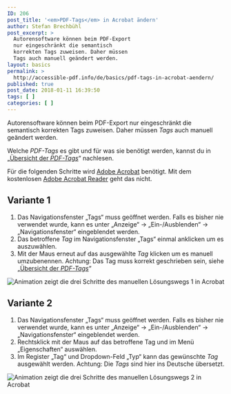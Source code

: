 ```yaml
---
ID: 206
post_title: '<em>PDF-Tags</em> in Acrobat ändern'
author: Stefan Brechbühl
post_excerpt: >
  Autorensoftware können beim PDF-Export
  nur eingeschränkt die semantisch
  korrekten Tags zuweisen. Daher müssen
  Tags auch manuell geändert werden.
layout: basics
permalink: >
  http://accessible-pdf.info/de/basics/pdf-tags-in-acrobat-aendern/
published: true
post_date: 2018-01-11 16:39:50
tags: [ ]
categories: [ ]
---
```

Autorensoftware können beim PDF-Export nur eingeschränkt die semantisch korrekten Tags zuweisen. Daher müssen *Tags* auch manuell geändert werden.

Welche *PDF-Tags* es gibt und für was sie benötigt werden, kannst du in „[Übersicht der *PDF-Tags*][1]“ nachlesen.

Für die folgenden Schritte wird [Adobe Acrobat](https://acrobat.adobe.com/ch/de/acrobat.html) benötigt. Mit dem kostenlosen [Adobe Acrobat Reader](https://get.adobe.com/de/reader/) geht das nicht.

## Variante 1

1.  Das Navigationsfenster „Tags“ muss geöffnet werden. Falls es bisher nie verwendet wurde, kann es unter „Anzeige“ → „Ein-/Ausblenden“ → „Navigationsfenster“ eingeblendet werden.
2.  Das betroffene *Tag* im Navigationsfenster „Tags“ einmal anklicken um es auszuwählen.
3.  Mit der Maus erneut auf das ausgewählte *Tag* klicken um es manuell umzubenennen. Achtung: Das Tag muss korrekt geschrieben sein, siehe „[Übersicht der *PDF-Tags*][1]“

![Animation zeigt die drei Schritte des manuellen Lösungswegs 1 in Acrobat][2]

## Variante 2

1.  Das Navigationsfenster „Tags“ muss geöffnet werden. Falls es bisher nie verwendet wurde, kann es unter „Anzeige“ → „Ein-/Ausblenden“ → „Navigationsfenster“ eingeblendet werden.
2.  Rechtsklick mit der Maus auf das betroffene Tag und im Menü „Eigenschaften“ auswählen.
3.  Im Register „Tag“ und Dropdown-Feld „Typ“ kann das gewünschte *Tag* ausgewählt werden. Achtung: Die *Tags* sind hier ins Deutsche übersetzt.

![Animation zeigt die drei Schritte des manuellen Lösungswegs 2 in Acrobat][3]

 [1]: https://accessible-pdf.info/de/basics/uebersicht-der-pdf-tags/
 [2]: https://accessible-pdf.info/wp/wp-content/uploads/acrobat_rename_tag.gif
 [3]: https://accessible-pdf.info/wp/wp-content/uploads/acrobat_rename_tag2.gif